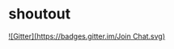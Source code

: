 shoutout
========
[![Gitter](https://badges.gitter.im/Join Chat.svg)](https://gitter.im/unbalancedparentheses/shoutout?utm_source=badge&utm_medium=badge&utm_campaign=pr-badge&utm_content=badge)
